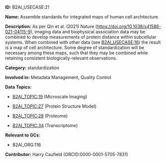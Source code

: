 **ID:** B2AI_USECASE:21

**Name:** Assemble standards for integrated maps of human cell architecture.

**Description:** As per Qin et al. (2021) Nature (https://doi.org/10.1038/s41586-021-04115-9), imaging data and biophysical association data may be combined to develop measurements of protein distance within subcellular systems. When combined with other data (see [B2AI_USECASE:16](../usecases/link-cellular-objects-to-functions-through-associations-between-proteins-cell-structure-proximity-and-transcriptomics.markdown)) the result is a map of cell architecture. Some degree of standardization will be necessary among these maps, such that they may be combined while retaining consistent biologically-relevant observations.

**Category:** standardization

**Involved in:** Metadata Management, Quality Control

**Data Topics:**

- [B2AI_TOPIC:19](../topics/MicroscaleImaging.markdown) (Microscale Imaging)

- [B2AI_TOPIC:27](../topics/ProteinStructureModel.markdown) (Protein Structure Model)

- [B2AI_TOPIC:28](../topics/Proteome.markdown) (Proteome)

- [B2AI_TOPIC:34](../topics/Transcriptome.markdown) (Transcriptome)

**Relevant to GCs:**

- B2AI_ORG:116

**Contributor:** Harry Caufield
 (ORCID:0000-0001-5705-7831)


